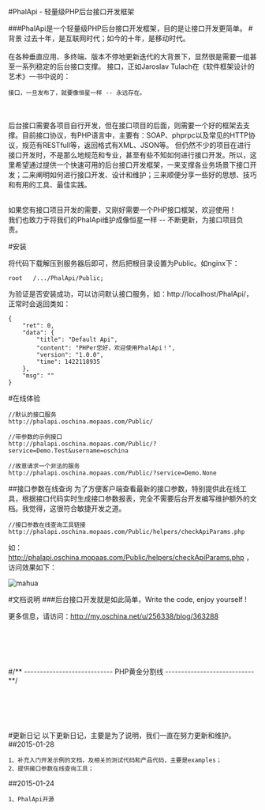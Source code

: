 #PhalApi - 轻量级PHP后台接口开发框架 


###PhalApi是一个轻量级PHP后台接口开发框架，目的是让接口开发更简单。
#背景
过去十年，是互联网时代；如今的十年，是移动时代。
<br /><br />
在各种垂直应用、多终端、版本不停地更新迭代的大背景下，显然很是需要一组甚至一系列稳定的后台接口支撑。
接口，正如Jaroslav Tulach在《软件框架设计的艺术》一书中说的：
```
接口，一旦发布了，就要像恒星一样 -- 永远存在。
```
<br /><br />
后台接口需要各项目自行开发，但在接口项目的后面，则需要一个好的框架去支撑。目前接口协议，有PHP语言中，主要有：SOAP、phprpc以及常见的HTTP协议，规范有RESTfull等，返回格式有XML、JSON等。
但仍然不少的项目在进行接口开发时，不是那么地规范和专业，甚至有些不知如何进行接口开发。所以，这里希望通过提供一个快速可用的后台接口开发框架，一来支撑各业务场景下接口开发；二来阐明如何进行接口开发、设计和维护；三来顺便分享一些好的思想、技巧和有用的工具、最佳实践。
<br /><br />

如果您有接口项目开发的需要，又刚好需要一个PHP接口框架，欢迎使用！<br />
我们也致力于将我们的PhalApi维护成像恒星一样 -- 不断更新，为接口项目负责。

#安装

将代码下载解压到服务器后即可，然后把根目录设置为Public。如nginx下：

```
root   /.../PhalApi/Public;
```

为验证是否安装成功，可以访问默认接口服务，如：http://localhost/PhalApi/，正常时会返回类如：
```
{
    "ret": 0,
    "data": {
        "title": "Default Api",
        "content": "PHPer您好，欢迎使用PhalApi！",
        "version": "1.0.0",
        "time": 1422118935
    },
    "msg": ""
}
```
#在线体验
```
//默认的接口服务
http://phalapi.oschina.mopaas.com/Public/

//带参数的示例接口
http://phalapi.oschina.mopaas.com/Public/?service=Demo.Test&username=oschina

//故意请求一个非法的服务
http://phalapi.oschina.mopaas.com/Public/?service=Demo.None

```
##接口参数在线查询
为了方便客户端查看最新的接口参数，特别提供此在线工具，根据接口代码实时生成接口参数报表，完全不需要后台开发编写维护额外的文档。我觉得，这很符合敏捷开发之道。
```
//接口参数在线查询工具链接
http://phalapi.oschina.mopaas.com/Public/helpers/checkApiParams.php
```
如：http://phalapi.oschina.mopaas.com/Public/helpers/checkApiParams.php ，访问效果如下：

 ![mahua](http://static.oschina.net/uploads/space/2015/0128/010444_ytat_256338.png)

#文档说明
###后台接口开发就是如此简单，Write the code, enjoy yourself !

更多信息，请访问：http://my.oschina.net/u/256338/blog/363288

# <br />
#/** ---------------------------- PHP黄金分割线 ---------------------------- **/
# <br />

#更新日记
以下更新日记，主要是为了说明，我们一直在努力更新和维护。
##2015-01-28
```
1、补充入门开发示例的文档，及相关的测试代码和产品代码，主要是examples；
2、提供接口参数在线查询工具；
```
##2015-01-24
```
1、PhalApi开源
```